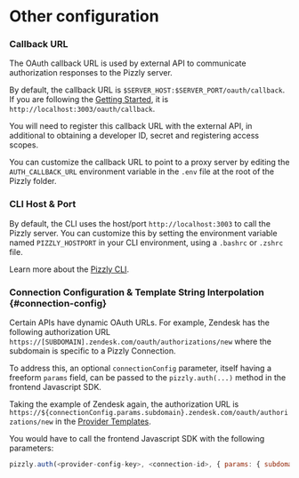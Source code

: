 # Other configuration

### Callback URL

The OAuth callback URL is used by external API to communicate authorization responses to the Pizzly server. 

By default, the callback URL is `$SERVER_HOST:$SERVER_PORT/oauth/callback`. If you are following the [Getting Started](getting-started.md), it is `http://localhost:3003/oauth/callback`. 

You will need to register this callback URL with the external API, in additional to obtaining a developer ID, secret and registering access scopes.

You can customize the callback URL to point to a proxy server by editing the `AUTH_CALLBACK_URL` environment variable in the `.env` file at the root of the Pizzly folder.

### CLI Host & Port

By default, the CLI uses the host/port `http://localhost:3003` to call the Pizzly server. You can customize this by setting the environment variable named `PIZZLY_HOSTPORT` in your CLI environment, using a `.bashrc` or `.zshrc` file.

Learn more about the [Pizzly CLI](pizzly-cli).

### Connection Configuration & Template String Interpolation {#connection-config}

Certain APIs have dynamic OAuth URLs. For example, Zendesk has the following authorization URL `https://[SUBDOMAIN].zendesk.com/oauth/authorizations/new` where the subdomain is specific to a Pizzly Connection.

To address this, an optional `connectionConfig` parameter, itself having a freeform `params` field, can be passed to the `pizzly.auth(...)` method in the frontend Javascript SDK. 

Taking the example of Zendesk again, the authorization URL is `https://${connectionConfig.params.subdomain}.zendesk.com/oauth/authorizations/new` in the [Provider Templates](https://nango.dev/oauth-providers). 

You would have to call the frontend Javascript SDK with the following parameters:
```javascript
pizzly.auth(<provider-config-key>, <connection-id>, { params: { subdomain: <zendesk-subdomain>}})

```